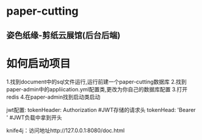# paper-cutting

## 姿色纸缘-剪纸云展馆(后台后端)

# 如何启动项目
1.找到document中的sql文件运行,运行前建一个paper-cutting数据库
2.找到paper-admin中的appliication.yml配置类,更改为你自己的数据库配置
3.打开redis
4.在paper-admin找到启动类启动

jwt配置:
tokenHeader: Authorization #JWT存储的请求头
tokenHead: 'Bearer '  #JWT负载中拿到开头


knife4j：访问地址http://127.0.0.1:8080/doc.html